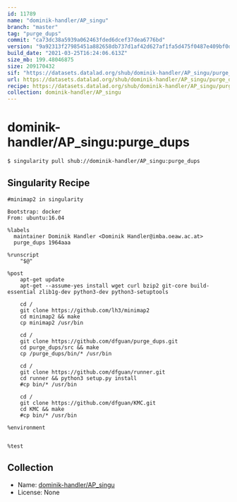 ```yaml
---
id: 11789
name: "dominik-handler/AP_singu"
branch: "master"
tag: "purge_dups"
commit: "ca73dc38a5939a062463fded6dcef37dea6776bd"
version: "9a92313f27985451a882658db737d1af42d627af1fa5d475f0487e409bf0d7cf"
build_date: "2021-03-25T16:24:06.613Z"
size_mb: 199.48046875
size: 209170432
sif: "https://datasets.datalad.org/shub/dominik-handler/AP_singu/purge_dups/2021-03-25-ca73dc38-9a92313f/9a92313f27985451a882658db737d1af42d627af1fa5d475f0487e409bf0d7cf.sif"
url: https://datasets.datalad.org/shub/dominik-handler/AP_singu/purge_dups/2021-03-25-ca73dc38-9a92313f/
recipe: https://datasets.datalad.org/shub/dominik-handler/AP_singu/purge_dups/2021-03-25-ca73dc38-9a92313f/Singularity
collection: dominik-handler/AP_singu
---
```


# dominik-handler/AP_singu:purge_dups

```bash
$ singularity pull shub://dominik-handler/AP_singu:purge_dups
```

## Singularity Recipe

```singularity
#minimap2 in singularity

Bootstrap: docker
From: ubuntu:16.04

%labels
  maintainer Dominik Handler <Dominik Handler@imba.oeaw.ac.at>
  purge_dups 1964aaa

%runscript
    "$@"

%post
    apt-get update
    apt-get --assume-yes install wget curl bzip2 git-core build-essential zlib1g-dev python3-dev python3-setuptools

    cd /
    git clone https://github.com/lh3/minimap2
    cd minimap2 && make
    cp minimap2 /usr/bin 

    cd /
    git clone https://github.com/dfguan/purge_dups.git
    cd purge_dups/src && make
    cp /purge_dups/bin/* /usr/bin

    cd /
    git clone https://github.com/dfguan/runner.git
    cd runner && python3 setup.py install 
    #cp bin/* /usr/bin

    cd /
    git clone https://github.com/dfguan/KMC.git 
    cd KMC && make 
    #cp bin/* /usr/bin

%environment


%test
```

## Collection

 - Name: [dominik-handler/AP_singu](https://github.com/dominik-handler/AP_singu)
 - License: None

